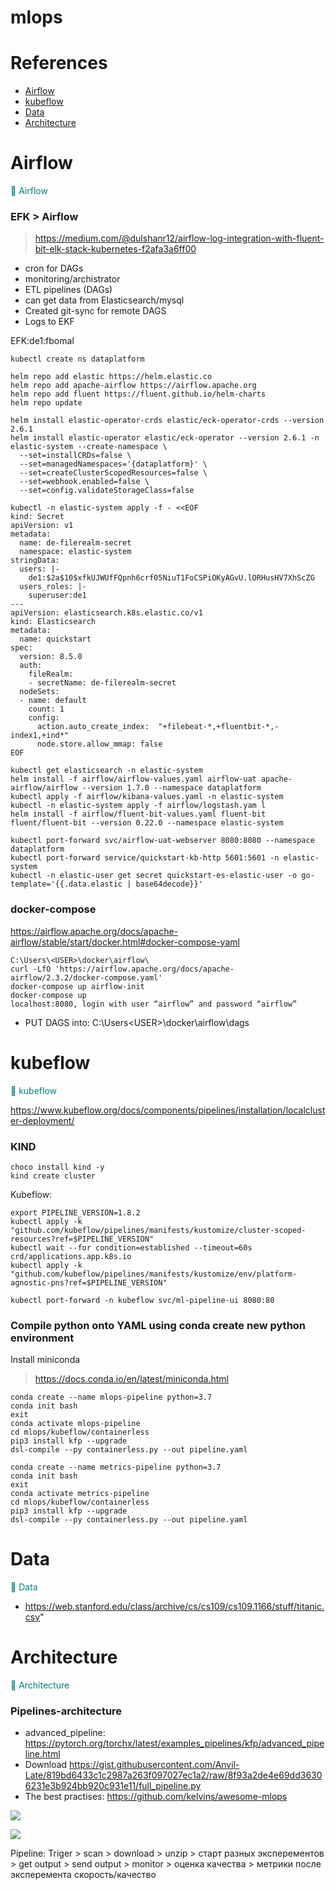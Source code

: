 # mlops

#  References

* [Airflow](#Airflow)
* [kubeflow](#kubeflow)
* [Data](#Data)
* [Architecture](#Architecture)


# Airflow
<span style="color: teal">&#x1F535; Airflow
</span>

### EFK > Airflow

> https://medium.com/@dulshanr12/airflow-log-integration-with-fluent-bit-elk-stack-kubernetes-f2afa3a6ff00

* cron for DAGs
* monitoring/archistrator 
* ETL pipelines (DAGs)
* can get data from Elasticsearch/mysql
* Created git-sync for remote DAGS
* Logs to EKF

EFK:de1:fbomal

```
kubectl create ns dataplatform

helm repo add elastic https://helm.elastic.co
helm repo add apache-airflow https://airflow.apache.org
helm repo add fluent https://fluent.github.io/helm-charts
helm repo update

helm install elastic-operator-crds elastic/eck-operator-crds --version 2.6.1
helm install elastic-operator elastic/eck-operator --version 2.6.1 -n elastic-system --create-namespace \
  --set=installCRDs=false \
  --set=managedNamespaces='{dataplatform}' \
  --set=createClusterScopedResources=false \
  --set=webhook.enabled=false \
  --set=config.validateStorageClass=false

kubectl -n elastic-system apply -f - <<EOF
kind: Secret
apiVersion: v1
metadata:
  name: de-filerealm-secret
  namespace: elastic-system
stringData:
  users: |-
    de1:$2a$10$xfkUJWUfFQpnh6crf05NiuT1FoCSPiOKyAGvU.lORHusHV7XhScZG
  users_roles: |-
    superuser:de1
---
apiVersion: elasticsearch.k8s.elastic.co/v1
kind: Elasticsearch
metadata:
  name: quickstart
spec:
  version: 8.5.0
  auth:
    fileRealm:
    - secretName: de-filerealm-secret
  nodeSets:
  - name: default
    count: 1
    config:
      action.auto_create_index:  "+filebeat-*,+fluentbit-*,-index1,+ind*" 
      node.store.allow_mmap: false
EOF

kubectl get elasticsearch -n elastic-system
helm install -f airflow/airflow-values.yaml airflow-uat apache-airflow/airflow --version 1.7.0 --namespace dataplatform
kubectl apply -f airflow/kibana-values.yaml -n elastic-system
kubectl -n elastic-system apply -f airflow/logstash.yam l
helm install -f airflow/fluent-bit-values.yaml fluent-bit fluent/fluent-bit --version 0.22.0 --namespace elastic-system

kubectl port-forward svc/airflow-uat-webserver 8080:8080 --namespace dataplatform
kubectl port-forward service/quickstart-kb-http 5601:5601 -n elastic-system
kubectl -n elastic-user get secret quickstart-es-elastic-user -o go-template='{{.data.elastic | base64decode}}'
```

### docker-compose

https://airflow.apache.org/docs/apache-airflow/stable/start/docker.html#docker-compose-yaml

```commandline
C:\Users\<USER>\docker\airflow\
curl -LfO 'https://airflow.apache.org/docs/apache-airflow/2.3.2/docker-compose.yaml'
docker-compose up airflow-init
docker-compose up
localhost:8080, login with user “airflow” and password “airflow”
```

* PUT DAGS into: C:\Users\<USER>\docker\airflow\dags


# kubeflow
<span style="color: teal">&#x1F535; kubeflow
</span>

https://www.kubeflow.org/docs/components/pipelines/installation/localcluster-deployment/


### KIND

```
choco install kind -y
kind create cluster
```

Kubeflow:

```
export PIPELINE_VERSION=1.8.2
kubectl apply -k "github.com/kubeflow/pipelines/manifests/kustomize/cluster-scoped-resources?ref=$PIPELINE_VERSION"
kubectl wait --for condition=established --timeout=60s crd/applications.app.k8s.io
kubectl apply -k "github.com/kubeflow/pipelines/manifests/kustomize/env/platform-agnostic-pns?ref=$PIPELINE_VERSION"

kubectl port-forward -n kubeflow svc/ml-pipeline-ui 8080:80

```

### Compile python onto YAML using conda create new python environment 

Install  miniconda
> https://docs.conda.io/en/latest/miniconda.html

```
conda create --name mlops-pipeline python=3.7
conda init bash
exit
conda activate mlops-pipeline
cd mlops/kubeflow/containerless
pip3 install kfp --upgrade
dsl-compile --py containerless.py --out pipeline.yaml
```

```
conda create --name metrics-pipeline python=3.7
conda init bash
exit
conda activate metrics-pipeline
cd mlops/kubeflow/containerless
pip3 install kfp --upgrade
dsl-compile --py containerless.py --out pipeline.yaml
```


# Data
<span style="color: teal">&#x1F535; Data
</span>

* https://web.stanford.edu/class/archive/cs/cs109/cs109.1166/stuff/titanic.csv"

# Architecture
<span style="color: teal">&#x1F535; Architecture
</span>

### Pipelines-architecture

* advanced_pipeline: https://pytorch.org/torchx/latest/examples_pipelines/kfp/advanced_pipeline.html
* Download https://gist.githubusercontent.com/Anvil-Late/819bd6433c1c2987a263f097027ec1a2/raw/8f93a2de4e69dd36306231e3b924bb920c931e11/full_pipeline.py
* The best practises: https://github.com/kelvins/awesome-mlops

![](img/pipelines-architecture.png)

![](img/hidden-technical-debt.png)


Pipeline: Triger >  scan > download > unzip > старт разных эксперементов > get output > send output > monitor > оценка качества > метрики после эксперемента скорость/качество
